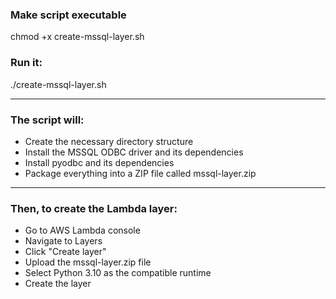 ### Make script executable

chmod +x create-mssql-layer.sh

### Run it:

./create-mssql-layer.sh

---

### The script will:

- Create the necessary directory structure
- Install the MSSQL ODBC driver and its dependencies
- Install pyodbc and its dependencies
- Package everything into a ZIP file called mssql-layer.zip

---

### Then, to create the Lambda layer:

- Go to AWS Lambda console
- Navigate to Layers
- Click "Create layer"
- Upload the mssql-layer.zip file
- Select Python 3.10 as the compatible runtime
- Create the layer
